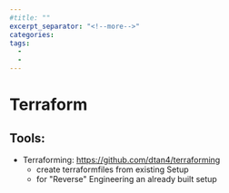 ```yaml
---
#title: ""
excerpt_separator: "<!--more-->"
categories:
tags:
  - 
  - 
---
```



# Terraform

## Tools:

* Terraforming: https://github.com/dtan4/terraforming
  * create terraformfiles from existing Setup
  * for "Reverse" Engineering an already built setup




